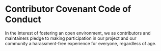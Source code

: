 # Contributor Covenant Code of Conduct

In the interest of fostering an open environment, we as contributors and maintainers pledge to making participation in our project and our community a harassment-free experience for everyone, regardless of age.


